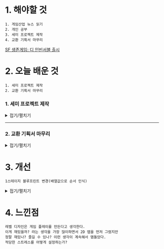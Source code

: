 # 1. 해야할 것
```
1. 게임산업 뉴스 읽기
2. 개인 공부
3. 세미 프로젝트 제작
4. 교환 기획서 마무리
```
[SF 생존게임: 디 인빈서블 출시](https://www.gamemeca.com/view.php?gid=1742941)



# 2. 오늘 배운 것
```
1. 세미 프로젝트 제작
2. 교환 기획서 마무리
```
### 1. 세미 프로젝트 제작
<details>
<summary>접기/펼치기</summary>

```
레벨 디자인 초안을 공유하고 더미 맵을 만들기 시작했다.
```
![image](https://github.com/JM94Ent/TIL-WIL/assets/143363550/874f45a1-9b7d-4b6a-a386-7f40ac3dbc38)

![image](https://github.com/JM94Ent/TIL-WIL/assets/143363550/d6ece4f2-ef66-4f1f-a9c1-1a1526c4e5a0)

</details>

****
### 2. 교환 기획서 마무리
<details>
<summary>접기/펼치기</summary>

```
문 열림 블루프린트를 잘못짜서 RGB 순서를 빼놓았다.
해당 문 열림로직은 배열을 쓰면 해결될 것이다.

스테이지 1에서 치명적오류가 발생한 것은 QA를 다양하게 하지 않아서였다.
다행히도 복잡한 스테이지2,3은 많은 QA덕분에 잘 작동됐다.
```
![image](https://github.com/JM94Ent/TIL-WIL/assets/143363550/8c131309-037b-49b2-979a-b4357312a411)

![image](https://github.com/JM94Ent/TIL-WIL/assets/143363550/f7ae540b-745e-404d-9b55-8dfb974c1e79)

![image](https://github.com/JM94Ent/TIL-WIL/assets/143363550/fa9b0fe8-05d1-48a6-8927-ad1074185b78)

</details>


# 3. 개선
```
1스테이지 블루프린트 변경(배열값으로 순서 인식)
```

<details>
<summary>접기/펼치기</summary>

![image](https://github.com/JM94Ent/TIL-WIL/assets/143363550/535322ee-d02c-49b8-b889-426c1101f06b)
</details>


# 4. 느낀점
```
레벨 디자인은 게임 플레이를 만든다고 생각한다.
이게 재밌을까? 라는 생각을 가장 많이하면서 2D 맵을 먼저 그렸지만
정말 재밌나? 즐길 수 있나? 이런 생각이 계속해서 맴돌았다.
적당한 스트레스를 어떻게 설정하는가?
```


